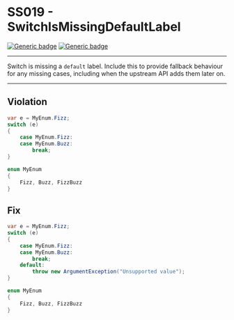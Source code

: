 # SS019 - SwitchIsMissingDefaultLabel

[![Generic badge](https://img.shields.io/badge/Severity-Warning-yellow.svg)](https://shields.io/) [![Generic badge](https://img.shields.io/badge/CodeFix-Yes-green.svg)](https://shields.io/)

---

Switch is missing a `default` label. Include this to provide fallback behaviour for any missing cases, including when the upstream API adds them later on.

---

## Violation
```cs
var e = MyEnum.Fizz;
switch (e)
{
    case MyEnum.Fizz:
    case MyEnum.Buzz:
        break;
}

enum MyEnum
{
    Fizz, Buzz, FizzBuzz
}
```

## Fix
```cs
var e = MyEnum.Fizz;
switch (e)
{
    case MyEnum.Fizz:
    case MyEnum.Buzz:
        break;
    default:
        throw new ArgumentException("Unsupported value");
}

enum MyEnum
{
    Fizz, Buzz, FizzBuzz
}
```
